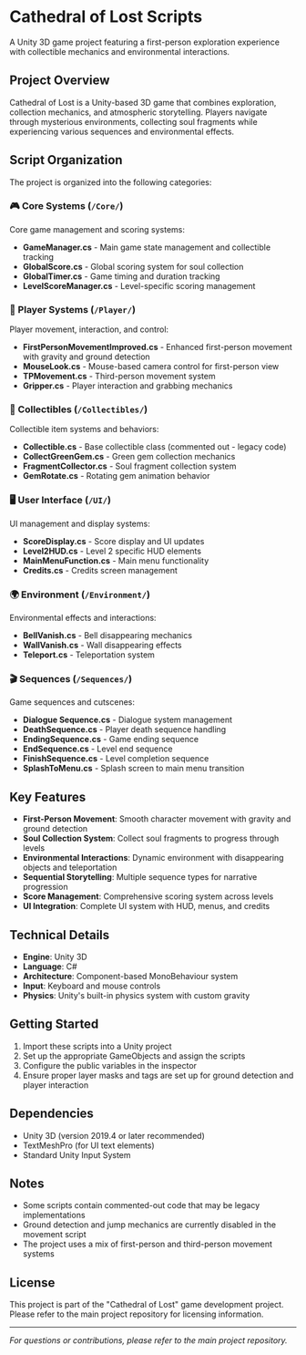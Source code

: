 # Cathedral of Lost Scripts

A Unity 3D game project featuring a first-person exploration experience with collectible mechanics and environmental interactions.

## Project Overview

Cathedral of Lost is a Unity-based 3D game that combines exploration, collection mechanics, and atmospheric storytelling. Players navigate through mysterious environments, collecting soul fragments while experiencing various sequences and environmental effects.

## Script Organization

The project is organized into the following categories:

### 🎮 Core Systems (`/Core/`)
Core game management and scoring systems:
- **GameManager.cs** - Main game state management and collectible tracking
- **GlobalScore.cs** - Global scoring system for soul collection
- **GlobalTimer.cs** - Game timing and duration tracking
- **LevelScoreManager.cs** - Level-specific scoring management

### 🚶 Player Systems (`/Player/`)
Player movement, interaction, and control:
- **FirstPersonMovementImproved.cs** - Enhanced first-person movement with gravity and ground detection
- **MouseLook.cs** - Mouse-based camera control for first-person view
- **TPMovement.cs** - Third-person movement system
- **Gripper.cs** - Player interaction and grabbing mechanics

### 💎 Collectibles (`/Collectibles/`)
Collectible item systems and behaviors:
- **Collectible.cs** - Base collectible class (commented out - legacy code)
- **CollectGreenGem.cs** - Green gem collection mechanics
- **FragmentCollector.cs** - Soul fragment collection system
- **GemRotate.cs** - Rotating gem animation behavior

### 🖥️ User Interface (`/UI/`)
UI management and display systems:
- **ScoreDisplay.cs** - Score display and UI updates
- **Level2HUD.cs** - Level 2 specific HUD elements
- **MainMenuFunction.cs** - Main menu functionality
- **Credits.cs** - Credits screen management

### 🌍 Environment (`/Environment/`)
Environmental effects and interactions:
- **BellVanish.cs** - Bell disappearing mechanics
- **WallVanish.cs** - Wall disappearing effects
- **Teleport.cs** - Teleportation system

### 🎬 Sequences (`/Sequences/`)
Game sequences and cutscenes:
- **Dialogue Sequence.cs** - Dialogue system management
- **DeathSequence.cs** - Player death sequence handling
- **EndingSequence.cs** - Game ending sequence
- **EndSequence.cs** - Level end sequence
- **FinishSequence.cs** - Level completion sequence
- **SplashToMenu.cs** - Splash screen to main menu transition

## Key Features

- **First-Person Movement**: Smooth character movement with gravity and ground detection
- **Soul Collection System**: Collect soul fragments to progress through levels
- **Environmental Interactions**: Dynamic environment with disappearing objects and teleportation
- **Sequential Storytelling**: Multiple sequence types for narrative progression
- **Score Management**: Comprehensive scoring system across levels
- **UI Integration**: Complete UI system with HUD, menus, and credits

## Technical Details

- **Engine**: Unity 3D
- **Language**: C#
- **Architecture**: Component-based MonoBehaviour system
- **Input**: Keyboard and mouse controls
- **Physics**: Unity's built-in physics system with custom gravity

## Getting Started

1. Import these scripts into a Unity project
2. Set up the appropriate GameObjects and assign the scripts
3. Configure the public variables in the inspector
4. Ensure proper layer masks and tags are set up for ground detection and player interaction

## Dependencies

- Unity 3D (version 2019.4 or later recommended)
- TextMeshPro (for UI text elements)
- Standard Unity Input System

## Notes

- Some scripts contain commented-out code that may be legacy implementations
- Ground detection and jump mechanics are currently disabled in the movement script
- The project uses a mix of first-person and third-person movement systems

## License

This project is part of the "Cathedral of Lost" game development project. Please refer to the main project repository for licensing information.

---

*For questions or contributions, please refer to the main project repository.*
